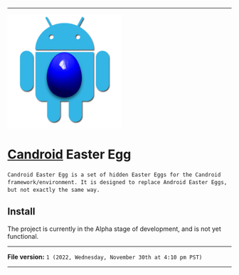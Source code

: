 
***

<img alt="Candroid Easter Egg logo failed to load. Click/tap here to attempt to view it" src="/Candroid-Easter-Egg_1000pIcon_V1_HighCompression.png" width="256"/>

# [Candroid](https://github.com/seanpm2001/Candroid/) Easter Egg

`Candroid Easter Egg is a set of hidden Easter Eggs for the Candroid framework/environment. It is designed to replace Android Easter Eggs, but not exactly the same way.`

## Install

The project is currently in the Alpha stage of development, and is not yet functional.

***

**File version:** `1 (2022, Wednesday, November 30th at 4:10 pm PST)`

***
